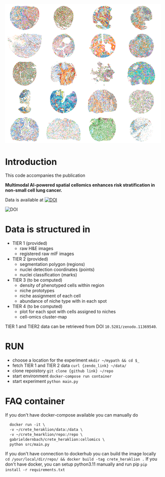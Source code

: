 ![alt text](https://github.com/gabrieldernbach/cell-niches/blob/main/spots.png)

Introduction
============
This code accompanies the publication 

**Multimodal AI-powered spatial cellomics enhances risk stratification in non-small cell lung cancer.**

Data is available at [![DOI](https://zenodo.org/badge/DOI/10.5281/zenodo.11389863.svg)](https://doi.org/10.5281/zenodo.11389863)
 
![DOI](https://zenodo.org/records/11389863)

Data is structured in 
=====================
* TIER 1 (provided)
  * raw H&E images
  * registered raw mIF images
* TIER 2 (provided)
  * segmentation polygon (regions)
  * nuclei detection coordinates (points)
  * nuclei classification (marks)
* TIER 3 (to be computed)
  * density of phenotyped cells within region
  * niche prototypes
  * niche assignment of each cell
  * abundance of niche type with in each spot
* TIER 4 (to be computed)
  * plot for each spot with cells assigned to niches
  * cell-omics cluster-map

TIER 1 and TIER2 data can be retrieved from DOI `10.5281/zenodo.11369540`.

RUN
===
* choose a location for the experiment `mkdir ~/mypath && cd $_`
* fetch TIER 1 and TIER 2 data `curl {zendo_link} ~/data/`
* clone repoistory `git clone {github link} ~/repo`
* start environment `docker-compose run container`
* start experiment `python main.py`


# FAQ container
If you don't have docker-compose available you can manually do
```
  docker run -it \
  -v ~/crete_heraklion/data:/data \
  -v ~/crete_hearklion/repo:/repo \
  gabrieldernbach/crete_heraklion:cellomics \
  python src/main.py
```
If you don't have connection to dockerhub you can build the image locally
`cd /your/local/dir/repo/ && docker build -tag crete_heraklion .`
If you don't have docker, you can setup python3.11 manually and run pip
`pip install -r requirements.txt`
